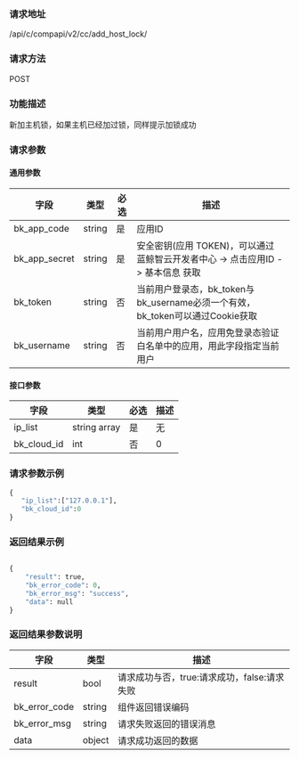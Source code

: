 
### 请求地址

/api/c/compapi/v2/cc/add_host_lock/



### 请求方法

POST


### 功能描述

新加主机锁，如果主机已经加过锁，同样提示加锁成功

### 请求参数


#### 通用参数

| 字段 | 类型 | 必选 |  描述 |
|-----------|------------|--------|------------|
| bk_app_code  |  string    | 是 | 应用ID     |
| bk_app_secret|  string    | 是 | 安全密钥(应用 TOKEN)，可以通过 蓝鲸智云开发者中心 -&gt; 点击应用ID -&gt; 基本信息 获取 |
| bk_token     |  string    | 否 | 当前用户登录态，bk_token与bk_username必须一个有效，bk_token可以通过Cookie获取 |
| bk_username  |  string    | 否 | 当前用户用户名，应用免登录态验证白名单中的应用，用此字段指定当前用户 |

#### 接口参数

| 字段                |  类型       | 必选   |  描述                            |
|---------------------|-------------|--------|----------------------------------|
|ip_list| string array| 是|无| 主机内网IP|
| bk_cloud_id| int| 否| 0|云区域ID


### 请求参数示例

```python
{
   "ip_list":["127.0.0.1"],
   "bk_cloud_id":0
}
```

### 返回结果示例

```python

{
    "result": true,
    "bk_error_code": 0,
    "bk_error_msg": "success",
    "data": null
}
```

### 返回结果参数说明


| 字段      | 类型      | 描述      |
|-----------|-----------|-----------|
| result              | bool       | 请求成功与否，true:请求成功，false:请求失败 |
| bk_error_code | string     | 组件返回错误编码 |
| bk_error_msg  | string     | 请求失败返回的错误消息 |
| data                | object    | 请求成功返回的数据 |
